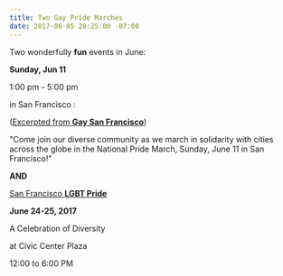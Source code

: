 ```yaml
---
title: Two Gay Pride Marches
date: 2017-06-05 20:25:00 -07:00
---
```


Two wonderfully **fun** events in June:
 
**Sunday, Jun 11**

1:00 pm - 5:00 pm 

in San Francisco :

([Excerpted from **Gay San Francisco**](http://sanfrancisco.gaycities.com/events/780547-national-pride-march-san-francisco))

"Come join our diverse community as we march in solidarity with cities across the globe in the National Pride March, Sunday, June 11 in San Francisco!"

**AND**

[San Francisco **LGBT Pride**](http://www.sfpride.org/schedule/)

**June 24-25, 2017**

A Celebration of Diversity

at Civic Center Plaza

12:00 to 6:00 PM





